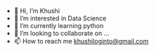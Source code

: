 - 👋 Hi, I’m Khushi
- 👀 I’m interested in Data Science
- 🌱 I’m currently learning python
- 💞️ I’m looking to collaborate on ...
- 📫 How to reach me khushiloginto@gmail.com

<!---
Khushi-51/Khushi-51 is a ✨ special ✨ repository because its `README.md` (this file) appears on your GitHub profile.
You can click the Preview link to take a look at your changes.
--->
